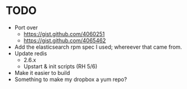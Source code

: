 # TODO

- Port over
    - https://gist.github.com/4060251
    - https://gist.github.com/4065462
- Add the elasticsearch rpm spec I used; whereever that came from.
- Update redis
    - 2.6.x
    - Upstart & init scripts (RH 5/6)
- Make it easier to build
- Something to make my dropbox a yum repo?
